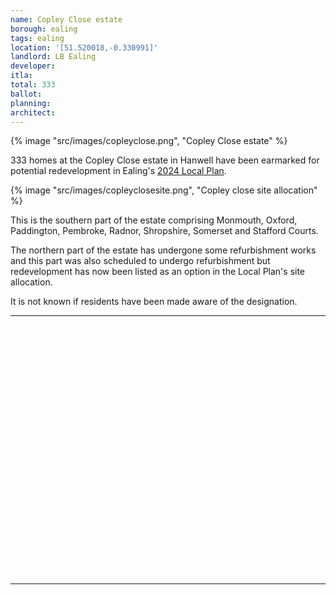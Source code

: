 ```yaml
---
name: Copley Close estate
borough: ealing
tags: ealing
location: '[51.520018,-0.330991]'
landlord: LB Ealing
developer:
itla:
total: 333
ballot: 
planning: 
architect: 
---
```

{% image "src/images/copleyclose.png", "Copley Close estate" %}

333 homes at the Copley Close estate in Hanwell have been earmarked for potential redevelopment in Ealing's [2024 Local Plan](https://www.ealing.gov.uk/download/downloads/id/19587/appendix_e_-_results.pdf).

{% image "src/images/copleyclosesite.png", "Copley close site allocation" %}

This is the southern part of the estate comprising Monmouth, Oxford, Paddington, Pembroke, Radnor, Shropshire, Somerset and Stafford Courts.

The northern part of the estate has undergone some refurbishment works and this part was also scheduled to undergo refurbishment but redevelopment has now been listed as an option in the Local Plan's site allocation.

It is not known if residents have been made aware of the designation.

---

<!------------THE CODE BELOW RENDERS THE MAP - DO NOT EDIT! ---------------------------->

<div id="map" style="width: 100%; height: 400px;"></div>

<script>
  var map = L.map('map').setView({{ location }}, 13);
  L.tileLayer('https://tile.openstreetmap.org/{z}/{x}/{y}.png', {
  maxZoom: 19,
attribution: '&copy; <a href="http://www.openstreetmap.org/copyright">OpenStreetMap</a>'
}).addTo(map);
var circle = L.circle({{ location }}, {
    color: 'red',
    fillColor: '#f03',
    fillOpacity: 0.5,
    radius: 500
}).addTo(map);
</script>

---